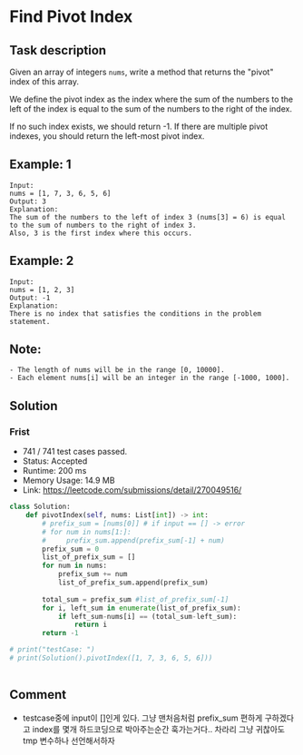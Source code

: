 # Find Pivot Index

## Task description
Given an array of integers ```nums```, write a method that returns the "pivot" index of this array.

We define the pivot index as the index where the sum of the numbers to the left of the index is equal to the sum of the numbers to the right of the index.

If no such index exists, we should return -1. If there are multiple pivot indexes, you should return the left-most pivot index.

## Example: 1

```
Input: 
nums = [1, 7, 3, 6, 5, 6]
Output: 3
Explanation: 
The sum of the numbers to the left of index 3 (nums[3] = 6) is equal to the sum of numbers to the right of index 3.
Also, 3 is the first index where this occurs.
```

## Example: 2

```
Input: 
nums = [1, 2, 3]
Output: -1
Explanation: 
There is no index that satisfies the conditions in the problem statement.
```

## Note:

```
- The length of nums will be in the range [0, 10000].
- Each element nums[i] will be an integer in the range [-1000, 1000].
```

## Solution

### Frist
- 741 / 741 test cases passed.
- Status: Accepted
- Runtime: 200 ms
- Memory Usage: 14.9 MB
- Link: https://leetcode.com/submissions/detail/270049516/

```python
class Solution:
    def pivotIndex(self, nums: List[int]) -> int:
        # prefix_sum = [nums[0]] # if input == [] -> error
        # for num in nums[1:]:        
        #     prefix_sum.append(prefix_sum[-1] + num)        
        prefix_sum = 0
        list_of_prefix_sum = []
        for num in nums:
            prefix_sum += num
            list_of_prefix_sum.append(prefix_sum)
                    
        total_sum = prefix_sum #list_of_prefix_sum[-1]
        for i, left_sum in enumerate(list_of_prefix_sum):
            if left_sum-nums[i] == (total_sum-left_sum):
                return i
        return -1

# print("testCase: ")
# print(Solution().pivotIndex([1, 7, 3, 6, 5, 6]))
        
```

## Comment
- testcase중에 input이 []인게 있다. 그냥 맨처음처럼 prefix_sum 편하게 구하겠다고 index를 몇개 하드코딩으로 박아주는순간 훅가는거다.. 차라리 그냥 귀찮아도 tmp 변수하나 선언해서하자
